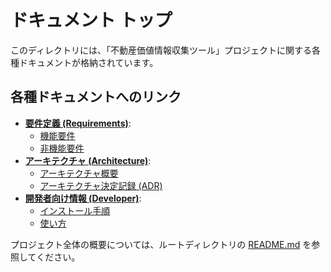 # ドキュメント トップ

このディレクトリには、「不動産価値情報収集ツール」プロジェクトに関する各種ドキュメントが格納されています。

## 各種ドキュメントへのリンク

* **[要件定義 (Requirements)](./requirements/)**:
    * [機能要件](./requirements/functional_requirements.md)
    * [非機能要件](./requirements/non_functional_requirements.md)
* **[アーキテクチャ (Architecture)](./architecture/)**:
    * [アーキテクチャ概要](./architecture/overview.md)
    * [アーキテクチャ決定記録 (ADR)](./architecture/adr/)
* **[開発者向け情報 (Developer)](./developer/)**:
    * [インストール手順](./developer/installation.md)
    * [使い方](./developer/usage.md)

プロジェクト全体の概要については、ルートディレクトリの [README.md](../README.md) を参照してください。